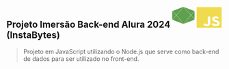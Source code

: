 <img align="right" alt="Davi-Js" height="50" width="60" src="https://raw.githubusercontent.com/devicons/devicon/master/icons/javascript/javascript-plain.svg">
<img align="right" alt="Davi-Js" height="40" width="60" src="https://raw.githubusercontent.com/devicons/devicon/master/icons/nodejs/nodejs-plain.svg">

## __Projeto Imersão Back-end Alura 2024 (InstaBytes)__ ##
> Projeto em JavaScript utilizando o Node.js que serve como back-end de dados para ser utilizado no front-end.

